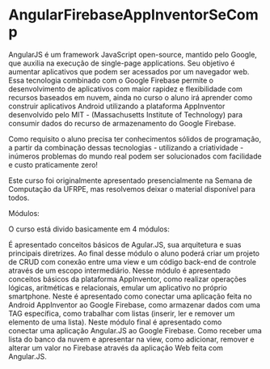 # AngularFirebaseAppInventorSeComp
AngularJS é um framework JavaScript open-source, mantido pelo Google, que auxilia na execução de single-page applications. Seu objetivo é aumentar aplicativos que podem ser acessados por um navegador web. Essa tecnologia combinado com o Google Firebase permite o desenvolvimento de aplicativos com maior rapidez e flexibilidade com recursos baseados em nuvem, ainda no curso o aluno irá aprender como construir aplicativos Android utilizando a plataforma AppInventor desenvolvido pelo MIT - (Massachusetts Institute of Technology) para consumir dados do recurso de armazenamento do Google Firebase.

Como requisito o aluno precisa ter conhecimentos sólidos de programação, a partir da combinação dessas tecnologias - utilizando a criatividade - inúmeros problemas do mundo real podem ser solucionados com facilidade e custo praticamente zero!

Este curso foi originalmente apresentado presencialmente na Semana de Computação da UFRPE, mas resolvemos deixar o material disponível para todos.

Módulos:

O curso está divido basicamente em 4 módulos:

É apresentado conceitos básicos de Agular.JS, sua arquitetura e suas principais diretrizes. Ao final desse módulo o aluno poderá criar um projeto de CRUD com conexão entre uma view e um código back-end de controle através de um escopo intermediário.
Nesse módulo é apresentado conceitos básicos da plataforma AppInventor, como realizar operações lógicas, aritméticas e relacionais, emular um aplicativo no próprio smartphone.
Neste é apresentado como conectar uma aplicação feita no Android AppInventor ao Google Firebase, como armazenar dados com uma TAG específica, como trabalhar com listas (inserir, ler e remover um elemento de uma lista).
Neste módulo final é apresentado como conectar uma aplicação Angular.JS ao Google Firebase. Como receber uma lista do banco da nuvem e apresentar na view, como adicionar, remover e alterar um valor no Firebase através da aplicação Web feita com Angular.JS.
